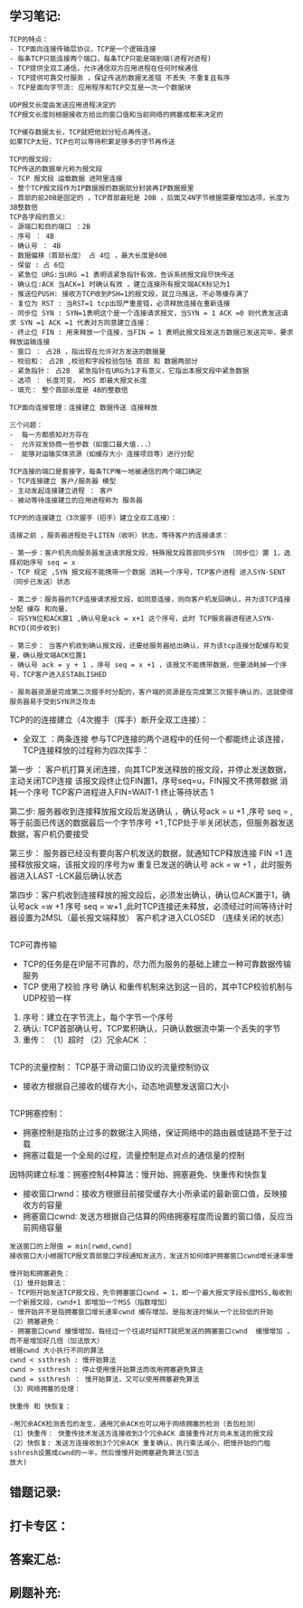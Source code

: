 ## 学习笔记:
```
TCP的特点：
- TCP面向连接传输层协议，TCP是一个逻辑连接
- 每条TCP只能连接两个端口，每条TCP只能是端到端(进程对进程)
- TCP提供全双工通信，允许通信双方应用进程在任何时候通信
- TCP提供可靠交付服务 ，保证传送的数据无差错 不丢失 不重复且有序
- TCP是面向字节流: 应用程序和TCP交互是一次一个数据块

UDP报文长度由发送应用进程决定的
TCP报文长度则根据接收方给出的窗口值和当前网络的拥塞成都来决定的

TCP缓存数据太长，TCP就把他划分短点再传送，
如果TCP太短，TCP也可以等待积累足够多的字节再传送

```
```
TCP的报文段:
TCP传送的数据单元称为报文段
- TCP 报文段 运载数据 进阿里连接
- 整个TCP报文段作为IP数据报的数据部分封装再IP数据报里
- 首部的前20B是固定的 ，TCP首部最短是 20B ，后面又4N字节根据需要增加选项，长度为3B整数倍
TCP各字段的意义:
- 源端口和目的端口 ：2B
- 序号 ： 4B
- 确认号 ： 4B
- 数据偏移（首部长度） 占 4位 ，最大长度是60B 
- 保留 : 占 6位
- 紧急位 URG:当URG =1 表明该紧急指针有效，告诉系统报文段尽快传送
- 确认位:ACK 当ACK=1 时确认有效 ，建立连接所有报文端ACK标记为1
- 推送位PUSH: 接收方TCP收到PSH=1的报文段，就立马推送，不必等缓存满了
- 复位为 RST : 当RST=1 tcp出现严重差错，必须释放连接在重新连接
- 同步位 SYN : SYN=1表明这个是一个连接请求报文，当SYN = 1 ACK =0 则代表发送请求 SYN =1 ACK =1 代表对方同意建立连接：
- 终止位 FIN : 用来释放一个连接，当FIN = 1 表明此报文段发送方数据已发送完毕，要求释放运输连接
- 窗口 ： 占2B ，指出现在允许对方发送的数据量
- 校验和： 占2B ,校验和字段校验包括 首部 和 数据两部分
- 紧急指针： 占2B  紧急指针在URG为1才有意义，它指出本报文段中紧急数据
- 选项 ： 长度可变， MSS 即最大报文长度
- 填充： 整个首部长度是 4B的整数倍

```

```
TCP面向连接管理：连接建立 数据传送 连接释放

三个问题：
-  每一方都感知对方存在
-  允许双发协商一些参数（如窗口最大值...）
-  能够对运输实体资源（如缓存大小 连接项目等）进行分配

TCP连接的端口是套接字，每条TCP唯一地被通信的两个端口确定
- TCP连接建立 客户/服务器 模型
- 主动发起连接建立进程 ： 客户
- 被动等待连接建立的应用进程称为 服务器

```

```
TCP的的连接建立（3次握手（招手）建立全双工连接）：

连接之前 ，服务器进程处于LITEN（收听）状态，等待客户的连接请求：

- 第一步：客户机先向服务器发送请求报文段，特殊报文段首部同步SYN （同步位）置 1，选择初始序号 seq = x 
- TCP 规定 ,SYN 报文段不能携带一个数据 消耗一个序号，TCP客户进程 进入SYN-SENT （同步已发送）状态

- 第二步：服务器的TCP连接请求报文段，如同意连接，则向客户机发回确认，并为该TCP连接分配 缓存 和向量，
- 将SYN位和ACK置1 ,确认号是ack = x+1 这个序号，此时 TCP服务器进程进入SYN-RCYD(同步收到)

- 第三步： 当客户机收到确认报文段，还要给服务器给出确认，并为该tcp连接分配缓存和变量，确认报文端ACK位置1 
- 确认号 ack = y + 1 ，序号 seq = x +1 ，该报文不能携带数据，但要消耗掉一个序号，TCP客户进入ESTABLISHED

- 服务器资源是完成第二次握手时分配的，客户端的资源是在完成第三次握手确认的，这就使得服务器易于受到SYN洪泛攻击

```
TCP的的连接建立（4次握手（挥手）断开全双工连接）：
- 全双工 ：两条连接
参与TCP连接的两个进程中的任何一个都能终止该连接，TCP连接释放的过程称为四次挥手：

第一步 ： 客户机打算关闭连接，向其TCP发送释放的报文段，并停止发送数据，主动关闭TCP连接
该报文段终止位FIN置1，序号seq=u，FIN报文不携带数据 消耗一个序号
TCP客户进程进入FIN=WAIT-1 终止等待状态 1 

第二步: 服务器收到连接释放报文段后发送确认 ，确认号ack = u +1 ,序号 seq = ,
等于前面已传送的数据最后一个字节序号 +1  ,TCP处于半关闭状态，但服务器发送数据，客户机仍要接受

第三步： 服务器已经没有要向客户机发送的数据，就通知TCP释放连接 FIN =1 连接释放报文端，该报文段的序号为w
重复已发送的确认号 ack = w +1 ，此时服务器进入LAST -LCK最后确认状态

第四步：客户机收到连接释放的报文段后，必须发出确认，确认位ACK置于1，确认号ack =w +1
序号 seq = w+1 ,此时TCP连接还未释放，必须经过时间等待计时器设置为2MSL（最长报文端释放）
客户机才进入CLOSED （连续关闭的状态）
```

```
TCP可靠传输
- TCP的任务是在IP层不可靠的，尽力而为服务的基础上建立一种可靠数据传输服务
- TCP 使用了校验 序号 确认 和重传机制来达到这一目的，其中TCP校验机制与UDP校验一样

1. 序号：建立在字节流上，每个字节一个序号
2. 确认: TCP首部确认号，TCP累积确认，只确认数据流中第一个丢失的字节
3. 重传： （1）超时 （2）冗余ACK ： 

```
```
TCP的流量控制：
TCP基于滑动窗口协议的流量控制协议
- 接收方根据自己接收的缓存大小，动态地调整发送窗口大小
```

```
TCP拥塞控制：
- 拥塞控制是指防止过多的数据注入网络，保证网络中的路由器或链路不至于过载
- 拥塞过载是一个全局的过程，流量控制是点对点的通信量的控制

因特网建立标准：拥塞控制4种算法：慢开始、拥塞避免、快重传和快恢复
- 接收窗口rwnd：接收方根据目前接受缓存大小所承诺的最新窗口值，反映接收方的容量
- 拥塞窗口cwnd: 发送方根据自己估算的网络拥塞程度而设置的窗口值，反应当前网络容量
```
发送窗口的上限值 = min[rwmd,cwnd]
接收窗口大小根据TCP报文首部窗口字段通知发送方，发送方如何维护拥塞窗口cwnd增长速率慢
```

```
慢开始和拥塞避免：
（1）慢开始算法：
- TCP刚开始发送TCP报文段，先令拥塞窗口cwnd = 1，即一个最大报文字段长度MSS,每收到一个新报文段，cwnd+1 即增加一个MSS（指数增加）
- 慢开始并不是指拥塞窗口增长速率cwnd 缓存增加，是指发送时候从一个比较低的开始
（2）拥塞避免：
- 拥塞窗口cwnd 缓慢增加，每经过一个往返时延RTT就把发送的拥塞窗口cwnd  缓慢增加 ，而不是增加好几倍（加法放大）
根据cwnd 大小执行不同的算法
cwnd < ssthresh : 慢开始算法
cwnd > ssthresh : 停止使用慢开始算法而改用拥塞避免算法
cwnd = ssthresh ： 慢开始算法，又可以使用拥塞避免算法
（3）网络拥塞的处理：
```
```
快重传 和 快恢复：

-用冗余ACK检测丢包的发生，通用冗余ACK也可以用于网络拥塞的检测（丢包检测）
（1）快重传： 快重传技术发送方连接收到3个冗余ACK 直接重传对方尚未发送的报文段
（2）快恢复: 发送方连接收到3个冗余ACK 重复确认，执行乘法减小，把慢开始的门槛 sshresh设置成cwnd的一半，然后慢慢开始拥塞避免算法(加法
放大)
```


## 错题记录:



## 打卡专区：


## 答案汇总: 


## 刷题补充:
